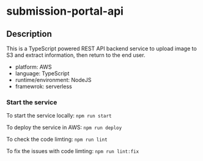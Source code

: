 # submission-portal-api

## Description

This is a TypeScript powered REST API backend service to upload image to S3 and extract information, then return to the end user.

- platform: AWS
- language: TypeScript
- runtime/environment: NodeJS
- framewrok: serverless

### Start the service

To start the service locally:
`npm run start`

To deploy the service in AWS:
`npm run deploy`

To check the code limting:
`npm run lint`

To fix the issues with code limting:
`npm run lint:fix`
